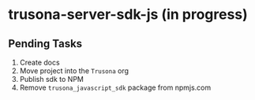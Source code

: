 # trusona-server-sdk-js (in progress)

## Pending Tasks

1. Create docs
2. Move project into the `Trusona` org
3. Publish sdk to NPM
4. Remove `trusona_javascript_sdk` package from npmjs.com